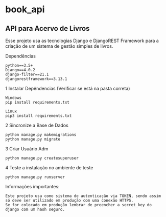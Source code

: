 # book_api
## API para Acervo de Livros
Esse projeto usa as tecnologias Django e DjangoREST Framework para a criação de um sistema de gestão simples de livros.

Dependências
```
python==3.5+
Django==4.0.2
django-filter==21.1
djangorestframework==3.13.1
```

1 Instalar Depêndencias (Verificar se está na pasta correta)

```
Windows
pip install requirements.txt
```
```
Linux
pip3 install requirements.txt
```

2 Sincronize a Base de Dados
```
python manage.py makemigrations
python manage.py migrate
```

3 Criar Usuário Adm
```
python manage.py createsuperuser
```

4 Teste a instalação no ambiente de teste
```
python manage.py runserver
```

Informações importantes: 
```
Este projeto usa como sistema de autenticação via TOKEN, sendo assim só deve ser utilizado em produção com uma conexão HTTPS.
Se for colocado em produção lembrar de preencher a secret_key do django com um hash seguro.
```
